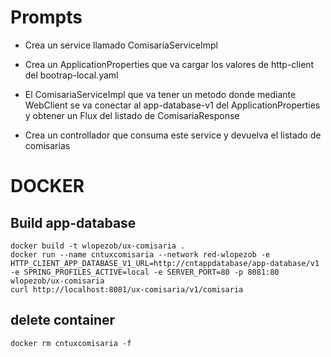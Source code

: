 # Prompts

- Crea un service llamado ComisariaServiceImpl
- Crea un ApplicationProperties que va cargar los valores de http-client del bootrap-local.yaml
- El ComisariaServiceImpl que va tener un metodo donde mediante WebClient se va conectar al app-database-v1 del ApplicationProperties y obtener un Flux del listado de ComisariaResponse


- Crea un controllador que consuma este service y devuelva el listado de comisarias



# DOCKER

## Build app-database
```
docker build -t wlopezob/ux-comisaria .
docker run --name cntuxcomisaria --network red-wlopezob -e HTTP_CLIENT_APP_DATABASE_V1_URL=http://cntappdatabase/app-database/v1 -e SPRING_PROFILES_ACTIVE=local -e SERVER_PORT=80 -p 8081:80  wlopezob/ux-comisaria
curl http://localhost:8081/ux-comisaria/v1/comisaria
```

## delete container
```
docker rm cntuxcomisaria -f
```